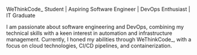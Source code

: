 WeThinkCode_ Student | Aspiring Software Engineer | DevOps Enthusiast | IT Graduate

I am passionate about software engineering and DevOps, combining my technical skills 
with a keen interest in automation and infrastructure management.
Currently, I honed my abilities through WeThinkCode_, 
with a focus on cloud technologies, CI/CD pipelines, and containerization.
